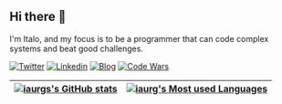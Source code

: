 ## Hi there 👋

I'm Italo, and my focus is to be a programmer that can code complex systems and beat good challenges.

[![Twitter](https://img.shields.io/badge/-Twitter-222222?style=flat-square&logo=twitter&logoColor=white&link=https://twitter.com/EngincanVeske)](https://twitter.com/iaurg)
[![Linkedin](https://img.shields.io/badge/-LinkedIn-222222?style=flat-square&logo=Linkedin&logoColor=white&link=https://www.linkedin.com/in/iaurg/)](https://www.linkedin.com/in/iaurg/)
[![Blog](https://img.shields.io/badge/-Blog-222222?style=flat-square&logo=Ghost&logoColor=white&link=https://segredo.dev)](https://segredo.dev/)
[![Code Wars](https://www.codewars.com/users/iaurg/badges/micro)](https://www.codewars.com/users/iaurg)

| [![iaurgs's GitHub stats](https://github-readme-stats.vercel.app/api?username=iaurg&count_private=true&show_icons=true&hide=issues&hide_border=true&theme=dark)](https://github.com/iaurg?tab=repositories) | [![iaurg's Most used Languages](https://github-readme-stats.vercel.app/api/top-langs/?username=iaurg&layout=compact&hide_border=true&theme=dark)](https://github.com/iaurg?tab=repositories) |
|:-:|:-:|


<!--
**iaurg/iaurg** is a ✨ _special_ ✨ repository because its `README.md` (this file) appears on your GitHub profile.

Here are some ideas to get you started:

- 🔭 I’m currently working on ...
- 🌱 I’m currently learning ...
- 👯 I’m looking to collaborate on ...
- 🤔 I’m looking for help with ...
- 💬 Ask me about ...
- 📫 How to reach me: ...
- 😄 Pronouns: ...
- ⚡ Fun fact: ...
-->

